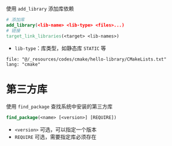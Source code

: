 使用 `add_library` 添加库依赖

```cmake
# 添加库
add_library(<lib-name> <lib-type> <files>...)
# 链接
target_link_libraries(<target> <lib-names>)
```

- `lib-type`：库类型，如静态库 `STATIC` 等

```reference
file: "@/_resources/codes/cmake/hello-library/CMakeLists.txt"
lang: "cmake"
```

# 第三方库

使用 `find_package` 查找系统中安装的第三方库

```cmake
find_package(<name> [<version>] [REQUIRE])
```

- `<version>` 可选，可以指定一个版本
- `REQUIRE` 可选，需要指定库必须存在